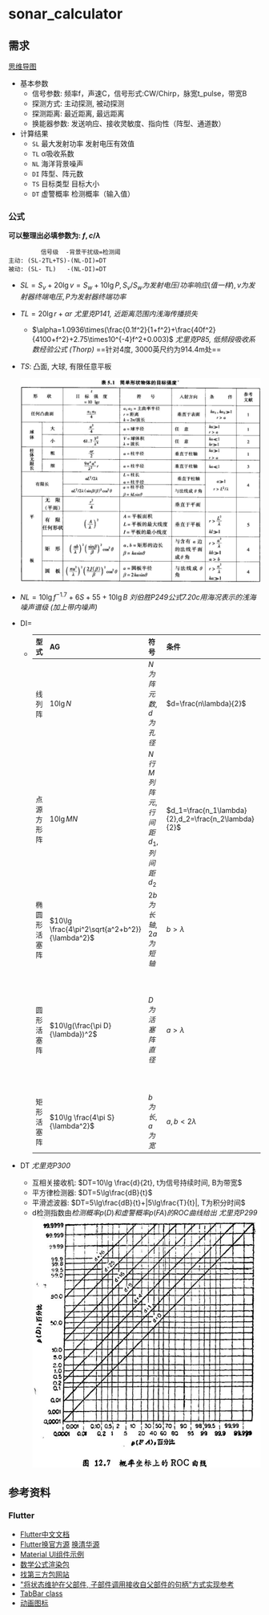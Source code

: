 # sonar_calculator

## 需求

[思维导图](https://docs.qq.com/mind/DY01GakVYcFlJdnFj?u=91afc42b08304211b09fd88daf9c0b43)

- 基本参数
  - 信号参数: 频率f，声速C，信号形式:CW/Chirp，脉宽t_pulse，带宽B
  - 探测方式: 主动探测, 被动探测
  - 探测距离: 最近距离, 最远距离
  - 换能器参数: 发送响应、接收灵敏度、指向性（阵型、通道数）
- 计算结果
  - `SL` 最大发射功率  发射电压有效值
  - `TL` α吸收系数
  - `NL` 海洋背景噪声
  - `DI` 阵型、阵元数
  - `TS` 目标类型 目标大小
  - `DT` 虚警概率 检测概率（输入值）

### 公式

**可以整理出必填参数为: $f, c/\lambda$**

```
         信号级  -背景干扰级=检测阈
主动: (SL-2TL+TS)-(NL-DI)=DT
被动: (SL- TL)   -(NL-DI)=DT
```

- $SL=S_v+20\lg v=S_w+10\lg P, S_v/S_w为发射电压/功率响应 (值一样), v为发射器终端电压, P为发射器终端功率$

- $TL=20\lg r+\alpha r$ *尤里克P141, 近距离范围内浅海传播损失*
  - $\alpha=1.0936\times(\frac{0.1f^2}{1+f^2}+\frac{40f^2}{4100+f^2}+2.75\times10^{-4}f^2+0.003)$ *尤里克P85, 低频段吸收系数经验公式 (Thorp)* ==针对4度, 3000英尺约为914.4m处==

- $TS$: 凸面, 大球, 有限任意平板

  <img src="README/image-20231026215022847.png" alt="image-20231026215022847"  />

- $NL=10\lg f^{-1.7}+6S+55+10\lg B$ *刘伯胜P249公式7.20c用海况表示的浅海噪声谱级 (加上带内噪声)*

- DI=

  - | 型式         | AG                                             | 符号                             | 条件                                                | 参考文献                                            |
    | ------------ | ---------------------------------------------- | -------------------------------- | --------------------------------------------------- | --------------------------------------------------- |
    | 线列阵       | $10\lg N$                                      | $N为阵元数,d为孔径$              | $d=\frac{n\lambda}{2}$                              | *压电换能器和换能器阵P363公式14.30*                 |
    | 点源方形阵   | $10\lg MN$                                     | $N行M列阵元,行间距d_1,列间距d_2$ | $d_1=\frac{n_1\lambda}{2},d_2=\frac{n_2\lambda}{2}$ | *压电换能器和换能器阵P382非相控阵空间增益*          |
    | 椭圆形活塞阵 | $10\lg \frac{4\pi^2\sqrt{a^2+b^2}}{\lambda^2}$ | $2b为长轴,2a为短轴$              | $b>\lambda$                                         | *压电换能器和换能器阵P374*                          |
    | 圆形活塞阵   | $10\lg(\frac{\pi D}{\lambda})^2$               | $D为活塞阵直径$                  | $a>\lambda$                                         | *压电换能器和换能器阵P374* (由椭圆形活塞阵AG变换得) |
    | 矩形活塞阵   | $10\lg \frac{4\pi S}{\lambda^2}$               | $b为长,a为宽$                    | $a, b<2\lambda$                                     | *压电换能器和换能器阵P376*                          |

- DT *尤里克P300*
  - 互相关接收机: $DT=10\lg \frac{d}{2t}, t为信号持续时间, B为带宽$
  - 平方律检测器: $DT=5\lg\frac{dB}{t}$
  - 平滑滤波器: $DT=5\lg\frac{dB}{t}+|5\lg\frac{T}{t}|, T为积分时间$
  - d检测指数由$检测概率p(D)和虚警概率p(FA)的ROC曲线给出$ *尤里克P299*<img src="README/image-20231027020229545.png" alt="image-20231027020229545"  />




## 参考资料

### Flutter

- [Flutter中文文档](https://flutter.cn/docs/)
- [Flutter换官方源](https://flutter.cn/community/china) [换清华源](https://help.mirrors.cernet.edu.cn/flutter/)
- [Material UI组件示例](https://flutter.github.io/samples/web/material_3_demo/)
- [数学公式渲染包](https://pub.dev/packages/flutter_math_fork)
- [找第三方包网站](https://fluttergems.dev/)
- ["将状态维护在父部件, 子部件调用接收自父部件的句柄"方式实现参考](https://flutter.cn/docs/ui#bringing-it-all-together)
- [TabBar class](https://api.flutter.dev/flutter/material/TabBar-class.html)
- [动画图标](https://api.flutter.dev/flutter/material/AnimatedIcon-class.html)

